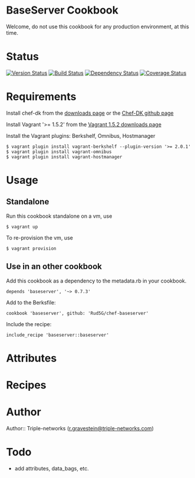# BaseServer Cookbook

Welcome, do not use this cookbook for any production environment, at this time.

# Status

[![Version Status](http://img.shields.io/badge/stable-0.7.3-blue.svg)](https://github.com/Rud5G/chef-baseserver)
[![Build Status](https://travis-ci.org/Rud5G/chef-baseserver.png?branch=master)](https://travis-ci.org/Rud5G/chef-baseserver)
[![Dependency Status](https://gemnasium.com/Rud5G/chef-baseserver.png)](https://gemnasium.com/Rud5G/chef-baseserver)
[![Coverage Status](https://coveralls.io/repos/Rud5G/chef-baseserver/badge.png?branch=master)](https://coveralls.io/r/Rud5G/chef-baseserver?branch=master)


# Requirements

Install chef-dk from the [downloads page](http://www.getchef.com/downloads/chef-dk/) or the [Chef-DK github page](https://github.com/opscode/chef-dk)

Install Vagrant '>= 1.5.2' from the [Vagrant 1.5.2 downloads page](http://www.vagrantup.com/download-archive/v1.5.2.html)

Install the Vagrant plugins: Berkshelf, Omnibus, Hostmanager

    $ vagrant plugin install vagrant-berkshelf --plugin-version '>= 2.0.1'
    $ vagrant plugin install vagrant-omnibus
    $ vagrant plugin install vagrant-hostmanager

# Usage

## Standalone

Run this cookbook standalone on a vm, use

    $ vagrant up

To re-provision the vm, use

    $ vagrant provision

## Use in an other cookbook

Add this cookbook as a dependency to the metadata.rb in your cookbook.

    depends 'baseserver', '~> 0.7.3'

Add to the Berksfile: 

    cookbook 'baseserver', github: 'Rud5G/chef-baseserver'

Include the recipe: 

    include_recipe 'baseserver::baseserver'

# Attributes

# Recipes

# Author

Author:: Triple-networks (<r.gravestein@triple-networks.com>)

# Todo 

 * add attributes, data_bags, etc.

